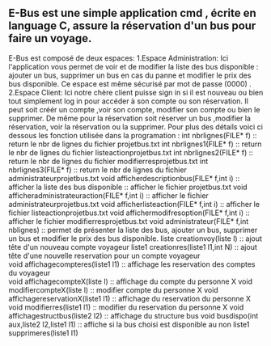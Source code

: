 E-Bus est une simple application cmd , écrite en language C, assure la réservation d'un bus pour faire un voyage. 
----------------------------------------------------------------------------------------------------------------------------------------------------------------------------------------------------------------------------------------------------------------------------------------------------------------------------------------------------------------
E-Bus est composé de deux espaces:
1.Espace Administration:
Ici l'application vous permet de voir et de modifier la liste des bus disponible : ajouter un bus, supprimer un bus en cas du panne et modifier le prix des bus disponible.
Ce espace est même sécurisé par mot de passe (0000) .
2.Espace Client:
Ici notre chère client puisse sign in si il est nouveau ou bien tout simplement log in pour accéder à son compte ou son réservation.
Il peut soit créér un compte ,voir son compte, modifier son compte ou bien le supprimer.
De même pour la réservation soit réserver un bus ,modifier la réservation, voir la réservation ou la supprimer.
Pour plus des détails  voici ci dessous  les fonction utilisée dans la programation :
	int nbrlignes(FILE* f) :: return le nbr de lignes du fichier projetbus.txt
	int nbrlignes1(FILE* f) :: return le nbr de lignes du fichier listeactionprojetbus.txt
	int nbrlignes2(FILE* f) :: return le nbr de lignes du fichier modifierresprojetbus.txt
	int nbrlignes3(FILE* f) :: return le nbr de lignes du fichier administrateurprojetbus.txt
	void afficherdescriptionbus(FILE* f,int i) :: afficher la liste des bus disponible :: afficher le fichier projetbus.txt
	void afficheradministrateuraction(FILE* f,int i) :: afficher le fichier administrateurprojetbus.txt
	void afficherlisteaction(FILE* f,int i)   :: afficher le fichier listeactionprojetbus.txt
	void affichermodifresoption(FILE* f,int i)  :: afficher le fichier modifierresprojetbus.txt
	void administrateur(FILE* f,int nblignes) :: permet de présenter la liste des bus, ajouter un bus, supprimer un bus et modifier le prix des bus disponible.
	liste creationvoy(liste l) :: ajout tête d'un nouveau compte voyageur
	liste1 creationres(liste1 l1,int N) :: ajout tête d'une nouvelle reservation pour un compte voyageur  
	void affichagecompteres(liste1 l1) :: affichage les reservation des comptes du voyageur  
	void affichagecompteX(liste l) ::  affichage du compte du personne X
	void modifiercompteX(liste l) :: modifier compte du personne X
	void affichagereservationX(liste1 l1) ::  affichage du reservation du personne X
  void modifierres(liste1 l1) :: modifier du reservation du personne X
  void affichagestructbus(liste2 l2) :: affichage du structure bus
  void busdispo(int aux,liste2 l2,liste1 l1) :: affiche si la bus choisi est disponible au non
	liste1 supprimeres(liste1 l1)
